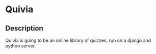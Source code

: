 # Quivia
## Description
Quivia is going to be an online library of quizzes, run on a django and python server.
